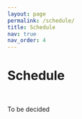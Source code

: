 ```yaml
---
layout: page
permalink: /schedule/
title: Schedule
nav: true
nav_order: 4
---
```

# Schedule
<br>

To be decided